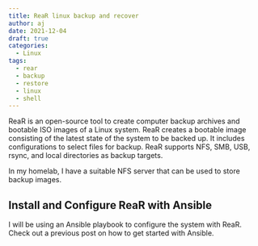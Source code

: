 ```yaml
---
title: ReaR linux backup and recover
author: aj
date: 2021-12-04
draft: true
categories:
  - Linux
tags:
  - rear
  - backup
  - restore
  - linux
  - shell
---
```


ReaR is an open-source tool to create computer backup archives and bootable ISO images of a Linux system. ReaR creates a bootable image consisting of the latest state of the system to be backed up. It includes configurations to select files for backup. ReaR supports NFS, SMB, USB, rsync, and local directories as backup targets.

In my homelab, I have a suitable NFS server that can be used to store backup images.

## Install and Configure ReaR with Ansible

I will be using an Ansible playbook to configure the system with ReaR. Check out a previous post on how to get started with Ansible.